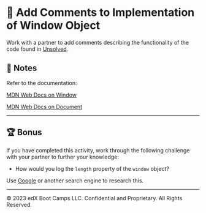 # 📐 Add Comments to Implementation of Window Object

Work with a partner to add comments describing the functionality of the code found in [Unsolved](./02-Stu_Window-Object/Unsolved/script.js).

## 📝 Notes

Refer to the documentation: 

[MDN Web Docs on Window](https://developer.mozilla.org/en-US/docs/Web/API/Window)

[MDN Web Docs on Document](https://developer.mozilla.org/en-US/docs/Web/API/Document)

---

## 🏆 Bonus

If you have completed this activity, work through the following challenge with your partner to further your knowledge:

* How would you log the `length` property of the `window` object?  

Use [Google](https://www.google.com) or another search engine to research this.

---
© 2023 edX Boot Camps LLC. Confidential and Proprietary. All Rights Reserved.
